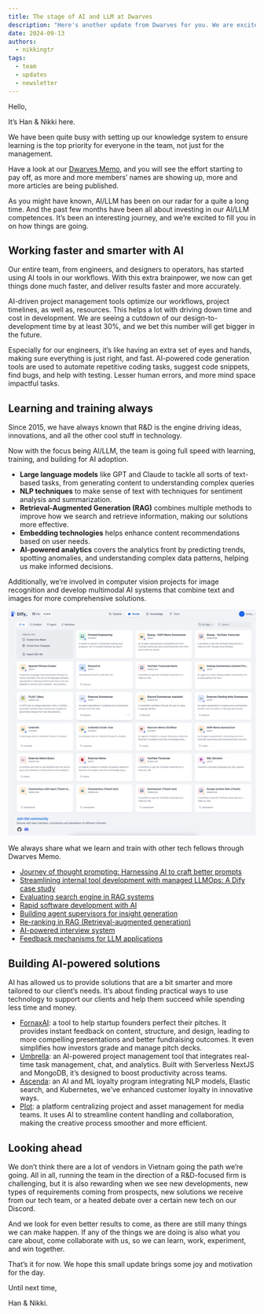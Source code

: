 ```yaml
---
title: The stage of AI and LLM at Dwarves
description: "Here's another update from Dwarves for you. We are excited to share the real journey of growth and transformation since AI and LLM have been on our radar for quite a long time."
date: 2024-09-13
authors:
  - nikkingtr
tags:
  - team
  - updates
  - newsletter
---
```


Hello,

It’s Han & Nikki here.

We have been quite busy with setting up our knowledge system to ensure learning is the top priority for everyone in the team, not just for the management.

Have a look at our [Dwarves Memo](http://memo.d.foundation), and you will see the effort starting to pay off, as more and more members’ names are showing up, more and more articles are being published.

As you might have known, AI/LLM has been on our radar for a quite a long time. And the past few months have been all about investing in our AI/LLM competences. It’s been an interesting journey, and we’re excited to fill you in on how things are going.

## Working faster and smarter with AI

Our entire team, from engineers, and designers to operators, has started using AI tools in our workflows. With this extra brainpower, we now can get things done much faster, and deliver results faster and more accurately.

AI-driven project management tools optimize our workflows, project timelines, as well as, resources. This helps a lot with driving down time and cost in development. We are seeing a cutdown of our design-to-development time by at least 30%, and we bet this number will get bigger in the future.

Especially for our engineers, it’s like having an extra set of eyes and hands, making sure everything is just right, and fast. AI-powered code generation tools are used to automate repetitive coding tasks, suggest code snippets, find bugs, and help with testing. Lesser human errors, and more mind space impactful tasks.

## Learning and training always

Since 2015, we have always known that R&D is the engine driving ideas, innovations, and all the other cool stuff in technology.

Now with the focus being AI/LLM, the team is going full speed with learning, training, and building for AI adoption.

- **Large language models** like GPT and Claude to tackle all sorts of text-based tasks, from generating content to understanding complex queries
- **NLP techniques** to make sense of text with techniques for sentiment analysis and summarization.
- **Retrieval-Augmented Generation (RAG)** combines multiple methods to improve how we search and retrieve information, making our solutions more effective.
- **Embedding technologies** helps enhance content recommendations based on user needs.
- **AI-powered analytics** covers the analytics front by predicting trends, spotting anomalies, and understanding complex data patterns, helping us make informed decisions.

Additionally, we’re involved in computer vision projects for image recognition and develop multimodal AI systems that combine text and images for more comprehensive solutions.

![](assets/dwarves-agent.webp)

We always share what we learn and train with other tech fellows through Dwarves Memo.

- [Journey of thought prompting: Harnessing AI to craft better prompts](/ai/journey-of-thought-prompting.md)
- [Streamlining internal tool development with managed LLMOps: A Dify case study](https://memo.d.foundation/playground/01_literature/building-llm-powered-tools-with-dify/)
- [Evaluating search engine in RAG systems](https://memo.d.foundation/playground/01_literature/hybrid-search/)
- [Rapid software development with AI](https://memo.d.foundation/playground/01_literature/developing-rapidly-with-generative-ai/)
- [Building agent supervisors for insight generation](https://memo.d.foundation/playground/01_literature/supervisor-ai-agents/)
- [Re-ranking in RAG (Retrieval-augmented generation)](https://memo.d.foundation/playground/01_literature/engineering/ai/re-ranking-in-rag/)
- [AI-powered interview system](https://memo.d.foundation/playground/01_literature/how-we-created-an-ai-powered-interview-system-using-openais-chatgpt/)
- [Feedback mechanisms for LLM applications](https://memo.d.foundation/playground/01_literature/feedback-mechanism/)

## Building AI-powered solutions

AI has allowed us to provide solutions that are a bit smarter and more tailored to our client’s needs. It’s about finding practical ways to use technology to support our clients and help them succeed while spending less time and money.

- [FornaxAI](https://fornax.ai): a tool to help startup founders perfect their pitches. It provides instant feedback on content, structure, and design, leading to more compelling presentations and better fundraising outcomes. It even simplifies how investors grade and manage pitch decks.
- [Umbrella](http://umbrellaconcierge.com): an AI-powered project management tool that integrates real-time task management, chat, and analytics. Built with Serverless NextJS and MongoDB, it’s designed to boost productivity across teams.
- [Ascenda](http://ascenda.com): an AI and ML loyalty program integrating NLP models, Elastic search, and Kubernetes, we’ve enhanced customer loyalty in innovative ways.
- [Plot](https://www.plot.so/): a platform centralizing project and asset management for media teams. It uses AI to streamline content handling and collaboration, making the creative process smoother and more efficient.

## Looking ahead

We don’t think there are a lot of vendors in Vietnam going the path we’re going. All in all, running the team in the direction of a R&D-focused firm is challenging, but it is also rewarding when we see new developments, new types of requirements coming from prospects, new solutions we receive from our tech team, or a heated debate over a certain new tech on our Discord.

And we look for even better results to come, as there are still many things we can make happen. If any of the things we are doing is also what you care about, come collaborate with us, so we can learn, work, experiment, and win together.

That’s it for now. We hope this small update brings some joy and motivation for the day.

Until next time,

Han & Nikki.
